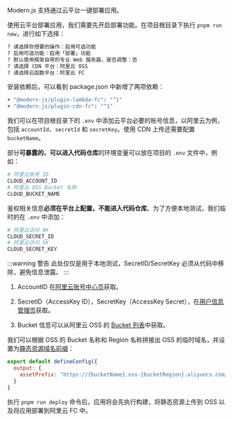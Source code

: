 Modern.js 支持通过云平台一键部署应用。

使用云平台部署应用，我们需要先开启部署功能。在项目根目录下执行 `pnpm run new`，进行如下选择：

```bash
? 请选择你想要的操作：启用可选功能
? 启用可选功能：启用「部署」功能
? 默认使用框架自带的专业 Web 服务器，是否调整：否
? 请选择 CDN 平台：阿里云 OSS
? 请选择云函数平台：阿里云 FC
```

安装依赖后，可以看到 package.json 中新增了两项依赖：

```bash
+ "@modern-js/plugin-lambda-fc": "^1"
+ "@modern-js/plugin-cdn-fc": "^1"
```

我们可以在项目根目录下的 `.env` 中添加云平台必要的账号信息，以阿里云为例，包括 `accountId`、`secretId` 和 `secretKey`。使用 CDN 上传还需要配置 `bucketName`。

部分**可暴露的、可以进入代码仓库**的环境变量可以放在项目的 `.env` 文件中，例如：

```bash
# 阿里云账号 ID
CLOUD_ACCOUNT_ID
# 阿里云 OSS Bucket 名称
CLOUD_BUCKET_NAME
```

鉴权相关信息**必须在平台上配置，不能进入代码仓库**。为了方便本地测试，我们临时的在 `.env` 中添加：

```bash
# 阿里云访问 AK
CLOUD_SECRET_ID
# 阿里云访问 SK
CLOUD_SECRET_KEY
```

:::warning 警告
此处仅仅是用于本地测试，SecretID/SecretKey 必须从代码中移除，避免信息泄露。
:::

1. AccountID 在[阿里云账号中心页](https://account.console.aliyun.com/v2/#/basic-info/index)获取。

2. SecretID（AccessKey ID），SecretKey（AccessKey Secret），在[用户信息管理页](https://usercenter.console.aliyun.com/#/manage/ak)获取。

3. Bucket 信息可以从阿里云 OSS 的 [Bucket 列表](https://oss.console.aliyun.com/bucket)中获取。

我们可以根据 OSS 的 Bucket 名称和 Region 名称拼接出 OSS 的临时域名，并设置为[静态资源域名前缀](/docs/apis/config/output/asset-prefix)：

```js
export default defineConfig({
  output: {
    assetPrefix: "https://{bucketName}.oss-{bucketRegion}.aliyuncs.com/"
  }
}
```

执行 `pnpm run deploy` 命令后，应用将会先执行构建，将静态资源上传到 OSS 以及将应用部署到阿里云 FC 中。
